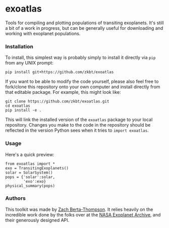 # exoatlas
Tools for compiling and plotting populations of transiting exoplanets. It's still a bit of a work in progress, but can be generally useful for downloading and working with exoplanet populations.

### Installation
To install, this simplest way is probably simply to install it directly via `pip` from any UNIX prompt:
```
pip install git+https://github.com/zkbt/exoatlas
```

If you want to be able to modify the code yourself, please also feel free to fork/clone this repository onto your own computer and install directly from that editable package. For example, this might look like:
```
git clone https://github.com/zkbt/exoatlas.git
cd exoatlas
pip install -e .
```
This will link the installed version of the `exoatlas` package to your local repository. Changes you make to the code in the repository should be reflected in the version Python sees when it tries to `import exoatlas`.

### Usage
Here's a quick preview:

```
from exoatlas import *
exo = TransitingExoplanets()
solar = SolarSystem()
pops = {'solar':solar,
        'exo':exo}
physical_summary(pops)
```

### Authors
This toolkit was made by [Zach Berta-Thompson](http://casa.colorado.edu/~bertathompson/). It relies heavily on the incredible work done by the folks over at the [NASA Exoplanet Archive](https://exoplanetarchive.ipac.caltech.edu), and their generously designed API.
